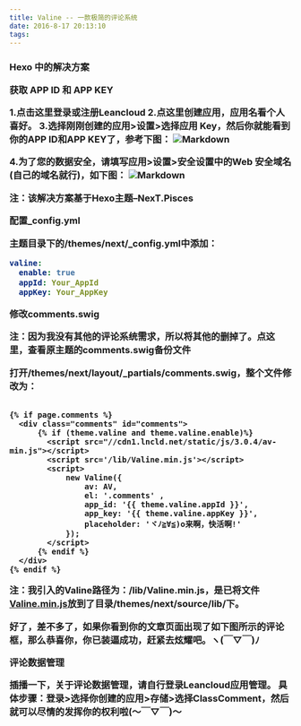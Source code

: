 ```yaml
---
title: Valine -- 一款极简的评论系统
date: 2016-8-17 20:13:10
tags:
---
```


<h3>Hexo 中的解决方案


获取 APP ID 和 APP KEY

1.点击这里登录或注册Leancloud
2.点这里创建应用，应用名看个人喜好。
3.选择刚刚创建的应用>设置>选择应用 Key，然后你就能看到你的APP ID和APP KEY了，参考下图：
![Markdown](http://i2.bvimg.com/595109/7af91d978cb98978.png)

4.为了您的数据安全，请填写应用>设置>安全设置中的Web 安全域名(自己的域名就行)，如下图：
![Markdown](http://i2.bvimg.com/595109/fee84924fb3fc62e.png)






注：该解决方案基于Hexo主题–NexT.Pisces

配置_config.yml

主题目录下的/themes/next/_config.yml中添加：
```yml
valine:
  enable: true
  appId: Your_AppId
  appKey: Your_AppKey
```  
修改comments.swig

注：因为我没有其他的评论系统需求，所以将其他的删掉了。点这里，查看原主题的comments.swig备份文件

打开/themes/next/layout/_partials/comments.swig，整个文件修改为：
```swig

{% if page.comments %}
  <div class="comments" id="comments">
      {% if (theme.valine and theme.valine.enable)%}
        <script src="//cdn1.lncld.net/static/js/3.0.4/av-min.js"></script>
        <script src='/lib/Valine.min.js'></script>
        <script>
            new Valine({
                av: AV,
                el: '.comments' ,
                app_id: '{{ theme.valine.appId }}',
                app_key: '{{ theme.valine.appKey }}',
                placeholder: 'ヾﾉ≧∀≦)o来啊，快活啊!'
            });
        </script>
      {% endif %}
  </div>
{% endif %}
```
注：我引入的Valine路径为：/lib/Valine.min.js，是已将文件[Valine.min.js](https://raw.githubusercontent.com/xCss/Valine/master/dist/Valine.min.js)放到了目录/themes/next/source/lib/下。

好了，差不多了，如果你看到你的文章页面出现了如下图所示的评论框，那么恭喜你，你已装逼成功，赶紧去炫耀吧。ヽ(￣▽￣)ﾉ



评论数据管理

插播一下，关于评论数据管理，请自行登录Leancloud应用管理。
具体步骤：登录>选择你创建的应用>存储>选择ClassComment，然后就可以尽情的发挥你的权利啦(～￣▽￣)～
